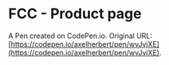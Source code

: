 # FCC - Product page

A Pen created on CodePen.io. Original URL: [https://codepen.io/axelherbert/pen/wvJvjXE](https://codepen.io/axelherbert/pen/wvJvjXE).


